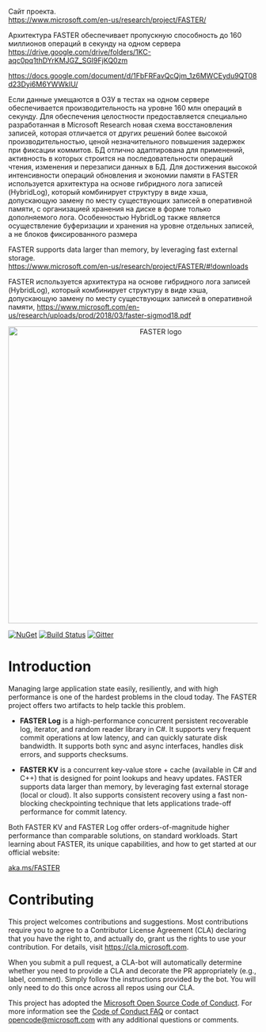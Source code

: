 Сайт проекта.   
https://www.microsoft.com/en-us/research/project/FASTER/   

Архитектура FASTER обеспечивает пропускную способность до 160 миллионов операций в секунду на одном сервера   
https://drive.google.com/drive/folders/1KC-aqc0pq1thDYrKMJGZ_SGI9FjKQ0zm   

https://docs.google.com/document/d/1FbFRFavQcQjm_1z6MWCEydu9QT08d23Dyi6M6YWWkIU/   

Если данные умещаются в ОЗУ в тестах на одном сервере обеспечивается производительность на уровне 160 млн операций в секунду. Для обеспечения целостности предоставляется специально разработанная в Microsoft Research новая схема восстановления записей, которая отличается от других решений более высокой производительностью, ценой незначительного повышения задержек при фиксации коммитов. БД отлично адаптирована для применений, активность в которых строится на последовательности операций чтения, изменения и перезаписи данных в БД. Для достижения высокой интенсивности операций обновления и экономии памяти в FASTER используется архитектура на основе гибридного лога записей (HybridLog), который комбинирует структуру в виде хэша, допускающую замену по месту существующих записей в оперативной памяти, с организацией хранения на диске в форме только дополняемого лога. Особенностью HybridLog также является осуществление буферизации и хранения на уровне отдельных записей, а не блоков фиксированного размера    

FASTER supports data larger than memory, by leveraging fast external storage.   
https://www.microsoft.com/en-us/research/project/FASTER/#!downloads   

FASTER используется архитектура на основе гибридного лога записей (HybridLog), который комбинирует структуру в виде хэша, допускающую замену по месту существующих записей в оперативной памяти, https://www.microsoft.com/en-us/research/uploads/prod/2018/03/faster-sigmod18.pdf


<p align="center">
  <img src="https://raw.githubusercontent.com/microsoft/FASTER/master/docs/assets/images/faster-logo.png" alt="FASTER logo" width="600px" />
</p>
  
[![NuGet](https://img.shields.io/nuget/v/Microsoft.FASTER.Core.svg)](https://www.nuget.org/packages/Microsoft.FASTER.Core/)
[![Build Status](https://dev.azure.com/ms/FASTER/_apis/build/status/Microsoft.FASTER?branchName=main)](https://dev.azure.com/ms/FASTER/_build/latest?definitionId=8&branchName=main)
[![Gitter](https://badges.gitter.im/Microsoft/FASTER.svg)](https://gitter.im/Microsoft/FASTER?utm_source=badge&utm_medium=badge&utm_campaign=pr-badge)

# Introduction

Managing large application state easily, resiliently, and with high performance is one of the hardest
problems in the cloud today. The FASTER project offers two artifacts to help tackle this problem.

* **FASTER Log** is a high-performance concurrent persistent recoverable log, iterator, and random 
reader library in C#. It supports very frequent commit operations at low latency, and can quickly saturate 
disk bandwidth. It supports both sync and async interfaces, handles disk errors, and supports checksums.

* **FASTER KV** is a concurrent key-value store + cache (available in C# and C++) that is designed for point 
lookups and heavy updates. FASTER supports data larger than memory, by leveraging fast external 
storage (local or cloud). It also supports consistent recovery using a fast non-blocking checkpointing technique 
that lets applications trade-off performance for commit latency.

Both FASTER KV and FASTER Log offer orders-of-magnitude higher performance than comparable solutions, on standard
workloads. Start learning about FASTER, its unique capabilities, and how to get started at our official website:

[aka.ms/FASTER](https://aka.ms/FASTER)

# Contributing

This project welcomes contributions and suggestions.  Most contributions require you to agree to a
Contributor License Agreement (CLA) declaring that you have the right to, and actually do, grant us
the rights to use your contribution. For details, visit https://cla.microsoft.com.

When you submit a pull request, a CLA-bot will automatically determine whether you need to provide
a CLA and decorate the PR appropriately (e.g., label, comment). Simply follow the instructions
provided by the bot. You will only need to do this once across all repos using our CLA.

This project has adopted the [Microsoft Open Source Code of Conduct](https://opensource.microsoft.com/codeofconduct/).
For more information see the [Code of Conduct FAQ](https://opensource.microsoft.com/codeofconduct/faq/) or
contact [opencode@microsoft.com](mailto:opencode@microsoft.com) with any additional questions or comments.

